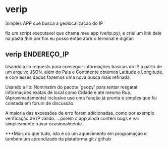 # verip
Simples APP que busca a geolocalização do IP

fiz um script executavel que chama meu app (verIp.py), e criei um link dele na pasta /bin
por fim eu posso então abrir o terminal e digitar:

verip ENDEREÇO_IP
------------------------------------------------

Usando a lib requests para conseguir informações basicas do IP a partir de um arquivo JSON,
além do Pais e Continente obtemos Latitude e Longitude, e com esses dados fazemos uma nova busca mais refinada.

Usando a lib: Nominatim do pacote 'geopy' para tentar resgatar informações exatas de local como Cidade e até mesmo Rua. (Aproximadamente)
inclusive uso uma função já pronta e simples que foi coletada em forum de discussão.

A maioria das excessões de erro foram adicionadas, como por exemplo verificação de IP válido.
...porém o app ainda contém bugs e vai simplesmente travar ocasionalmente.

***Mais do que tudo, isto é só um aquecimento em programação e também um aprendizado da plataforma git / github
